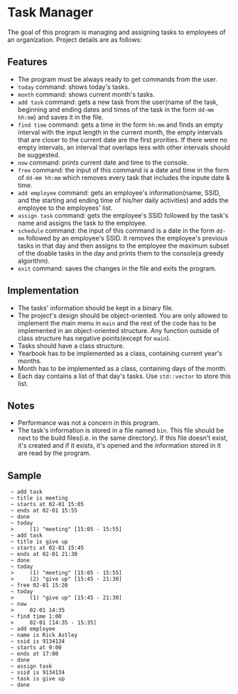 # Task Manager
The goal of this program is managing and assigning tasks to employees of an 
organization. Project details are as follows:
## Features
+ The program must be always ready to get commands from the user.
+ `today` command: shows today's tasks.
+ `month` command: shows current month's tasks.
+ `add task` command: gets a new task from the user(name of the task, beginning 
and ending dates and times of the task in the form `dd-mm hh:mm`) and saves it 
in the file.
+ `find time` command: gets a time in the form `hh:mm` and finds an empty 
interval with the input length in the current month, the empty intervals that 
are closer to the current date are the first prorities. If there were no empty 
intervals, an interval that overlaps less with other intervals should be 
suggested.
+ `now` command: prints current date and time to the console.
+ `free` command: the input of this command is a date and time in the form of 
`dd-mm hh:mm` which removes every task that includes the inpute date & time.
+ `add employee` command: gets an employee's information(name, SSID, and the 
starting and ending time of his/her daily activities) and adds the employee to 
the employees' list.
+ `assign task` command: gets the employee's SSID followed by the task's name 
and assigns the task to the employee.
+ `schedule` command: the input of this command is a date in the form `dd-mm` 
followed by an employee's SSID. It removes the employee's previous tasks in that
 day and then assigns to the employee the maximum subset of the doable tasks in 
the day and prints them to the console(a greedy algorithm).
+ `exit` command: saves the changes in the file and exits the program.
## Implementation
+ The tasks' information should be kept in a binary file.
+ The project's design should be object-oriented. You are only allowed to 
implement the main menu in `main` and the rest of the code has to be implemented
 in an object-oriented structure. Any function outside of class structure has 
negative points(except for `main`).
+ Tasks should have a class structure.
+ Yearbook has to be implemented as a class, containing current year's months.
+ Month has to be implemented as a class, containing days of the month.
+ Each day contains a list of that day's tasks. Use `std::vector` to store this 
list.
## Notes
+ Performance was not a concern in this program.
+ The task's information is stored in a file named `bin`. This file should be 
next to the build files(i.e. in the same directory). If this file doesn't exist,
 it's created and if it exists, it's opened and the information stored in it are
 read by the program.
## Sample
```
 ~ add task
 ~ title is meeting
 ~ starts at 02-01 15:05
 ~ ends at 02-01 15:55
 ~ done
 ~ today
 >     (1) "meeting" [15:05 - 15:55]
 ~ add task
 ~ title is give up
 ~ starts at 02-01 15:45
 ~ ends at 02-01 21:30
 ~ done
 ~ today
 >     (1) "meeting" [15:05 - 15:55]
 >     (2) "give up" [15:45 - 21:30]
 ~ free 02-01 15:20
 ~ today
 >     (1) "give up" [15:45 - 21:30]
 ~ now
 >     02-01 14:35
 ~ find time 1:00
 >     02-01 [14:35 - 15:35]
 ~ add employee
 ~ name is Rick Astley
 ~ ssid is 9134134
 ~ starts at 9:00
 ~ ends at 17:00
 ~ done
 ~ assign task
 ~ ssid is 9134134
 ~ task is give up
 ~ done
```